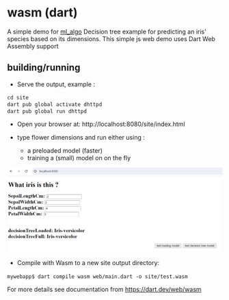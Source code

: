 # wasm (dart)

A simple demo for [ml_algo](https://pub.dev/packages/ml_algo)
Decision tree example for predicting an iris' species based on its dimensions.
This simple js web demo uses Dart Web Assembly support

## building/running
- Serve the output, example :

```shell
cd site
dart pub global activate dhttpd
dart pub global run dhttpd
```

- Open your browser at: http://localhost:8080/site/index.html

- type flower dimensions and run either using :
    - a preloaded model (faster) 
    - training a (small) model on on the fly

![screenshot](screenshot.png)

- Compile with Wasm to a new site output directory:

`mywebapp$ dart compile wasm web/main.dart -o site/test.wasm`

For more details see documentation from https://dart.dev/web/wasm